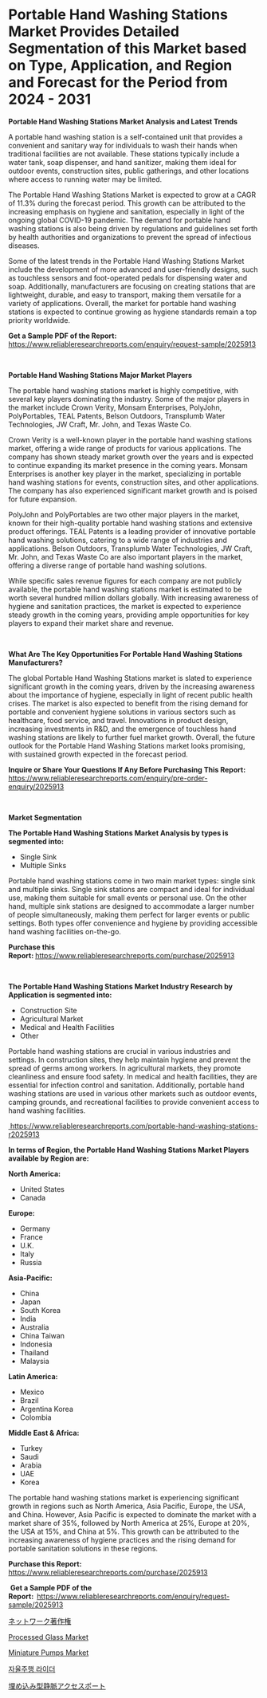 <p><h1>Portable Hand Washing Stations Market Provides Detailed Segmentation of this Market based on Type, Application, and Region and Forecast for the Period from 2024 - 2031</h1></p><p><strong>Portable Hand Washing Stations Market Analysis and Latest Trends</strong></p>
<p><p>A portable hand washing station is a self-contained unit that provides a convenient and sanitary way for individuals to wash their hands when traditional facilities are not available. These stations typically include a water tank, soap dispenser, and hand sanitizer, making them ideal for outdoor events, construction sites, public gatherings, and other locations where access to running water may be limited.</p><p>The Portable Hand Washing Stations Market is expected to grow at a CAGR of 11.3% during the forecast period. This growth can be attributed to the increasing emphasis on hygiene and sanitation, especially in light of the ongoing global COVID-19 pandemic. The demand for portable hand washing stations is also being driven by regulations and guidelines set forth by health authorities and organizations to prevent the spread of infectious diseases.</p><p>Some of the latest trends in the Portable Hand Washing Stations Market include the development of more advanced and user-friendly designs, such as touchless sensors and foot-operated pedals for dispensing water and soap. Additionally, manufacturers are focusing on creating stations that are lightweight, durable, and easy to transport, making them versatile for a variety of applications. Overall, the market for portable hand washing stations is expected to continue growing as hygiene standards remain a top priority worldwide.</p></p>
<p><strong>Get a Sample PDF of the Report:&nbsp;</strong> <a href="https://www.reliableresearchreports.com/enquiry/request-sample/2025913">https://www.reliableresearchreports.com/enquiry/request-sample/2025913</a></p>
<p>&nbsp;</p>
<p><strong>Portable Hand Washing Stations Major Market Players</strong></p>
<p><p>The portable hand washing stations market is highly competitive, with several key players dominating the industry. Some of the major players in the market include Crown Verity, Monsam Enterprises, PolyJohn, PolyPortables, TEAL Patents, Belson Outdoors, Transplumb Water Technologies, JW Craft, Mr. John, and Texas Waste Co.</p><p>Crown Verity is a well-known player in the portable hand washing stations market, offering a wide range of products for various applications. The company has shown steady market growth over the years and is expected to continue expanding its market presence in the coming years. Monsam Enterprises is another key player in the market, specializing in portable hand washing stations for events, construction sites, and other applications. The company has also experienced significant market growth and is poised for future expansion.</p><p>PolyJohn and PolyPortables are two other major players in the market, known for their high-quality portable hand washing stations and extensive product offerings. TEAL Patents is a leading provider of innovative portable hand washing solutions, catering to a wide range of industries and applications. Belson Outdoors, Transplumb Water Technologies, JW Craft, Mr. John, and Texas Waste Co are also important players in the market, offering a diverse range of portable hand washing solutions.</p><p>While specific sales revenue figures for each company are not publicly available, the portable hand washing stations market is estimated to be worth several hundred million dollars globally. With increasing awareness of hygiene and sanitation practices, the market is expected to experience steady growth in the coming years, providing ample opportunities for key players to expand their market share and revenue.</p></p>
<p>&nbsp;</p>
<p><strong>What Are The Key Opportunities For Portable Hand Washing Stations Manufacturers?</strong></p>
<p><p>The global Portable Hand Washing Stations market is slated to experience significant growth in the coming years, driven by the increasing awareness about the importance of hygiene, especially in light of recent public health crises. The market is also expected to benefit from the rising demand for portable and convenient hygiene solutions in various sectors such as healthcare, food service, and travel. Innovations in product design, increasing investments in R&D, and the emergence of touchless hand washing stations are likely to further fuel market growth. Overall, the future outlook for the Portable Hand Washing Stations market looks promising, with sustained growth expected in the forecast period.</p></p>
<p><strong>Inquire or Share Your Questions If Any Before Purchasing This Report:</strong> <a href="https://www.reliableresearchreports.com/enquiry/pre-order-enquiry/2025913">https://www.reliableresearchreports.com/enquiry/pre-order-enquiry/2025913</a></p>
<p>&nbsp;</p>
<p><strong>Market Segmentation</strong></p>
<p><strong>The Portable Hand Washing Stations Market Analysis by types is segmented into:</strong></p>
<p><ul><li>Single Sink</li><li>Multiple Sinks</li></ul></p>
<p><p>Portable hand washing stations come in two main market types: single sink and multiple sinks. Single sink stations are compact and ideal for individual use, making them suitable for small events or personal use. On the other hand, multiple sink stations are designed to accommodate a larger number of people simultaneously, making them perfect for larger events or public settings. Both types offer convenience and hygiene by providing accessible hand washing facilities on-the-go.</p></p>
<p><strong>Purchase this Report:&nbsp;</strong><a href="https://www.reliableresearchreports.com/purchase/2025913">https://www.reliableresearchreports.com/purchase/2025913</a></p>
<p>&nbsp;</p>
<p><strong>The Portable Hand Washing Stations Market Industry Research by Application is segmented into:</strong></p>
<p><ul><li>Construction Site</li><li>Agricultural Market</li><li>Medical and Health Facilities</li><li>Other</li></ul></p>
<p><p>Portable hand washing stations are crucial in various industries and settings. In construction sites, they help maintain hygiene and prevent the spread of germs among workers. In agricultural markets, they promote cleanliness and ensure food safety. In medical and health facilities, they are essential for infection control and sanitation. Additionally, portable hand washing stations are used in various other markets such as outdoor events, camping grounds, and recreational facilities to provide convenient access to hand washing facilities.</p></p>
<p><a href="https://www.reliableresearchreports.com/portable-hand-washing-stations-r2025913">&nbsp;https://www.reliableresearchreports.com/portable-hand-washing-stations-r2025913</a></p>
<p><strong>In terms of Region, the Portable Hand Washing Stations Market Players available by Region are:</strong></p>
<p>
    <p> <strong> North America: </strong>
        <ul>
            <li>United States</li>
            <li>Canada</li>
        </ul>
        </p> 
    <p> <strong> Europe: </strong>
        <ul>
            <li>Germany</li>
            <li>France</li>
            <li>U.K.</li>
            <li>Italy</li>
            <li>Russia</li>
        </ul>
        </p> 
    <p> <strong> Asia-Pacific: </strong>
        <ul>
            <li>China</li>
            <li>Japan</li>
            <li>South Korea</li>
            <li>India</li>
            <li>Australia</li>
            <li>China Taiwan</li>
            <li>Indonesia</li>
            <li>Thailand</li>
            <li>Malaysia</li>
        </ul>
        </p> 
    <p> <strong> Latin America: </strong>
        <ul>
            <li>Mexico</li>
            <li>Brazil</li>
            <li>Argentina Korea</li>
            <li>Colombia</li>
        </ul>
        </p> 
    <p> <strong> Middle East & Africa: </strong>
        <ul>
            <li>Turkey</li>
            <li>Saudi</li>
            <li>Arabia</li>
            <li>UAE</li>
            <li>Korea</li>
        </ul>
    </p>
    </p>
<p><p>The portable hand washing stations market is experiencing significant growth in regions such as North America, Asia Pacific, Europe, the USA, and China. However, Asia Pacific is expected to dominate the market with a market share of 35%, followed by North America at 25%, Europe at 20%, the USA at 15%, and China at 5%. This growth can be attributed to the increasing awareness of hygiene practices and the rising demand for portable sanitation solutions in these regions.</p></p>
<p><strong>Purchase this Report: </strong><a href="https://www.reliableresearchreports.com/purchase/2025913">https://www.reliableresearchreports.com/purchase/2025913</a></p>
<p>&nbsp;<strong>Get a Sample PDF of the Report:&nbsp;&nbsp;</strong><a href="https://www.reliableresearchreports.com/enquiry/request-sample/2025913">https://www.reliableresearchreports.com/enquiry/request-sample/2025913</a></p>
<p><strong></strong></p>
<p><p><a href="https://github.com/xtkhtofdt934839/Market-Research-Report-List-1/blob/main/545180527456.md">ネットワーク著作権</a></p><p><a href="https://issuu.com/reportprime-2/docs/processed-glass-market-size-2030.pptx">Processed Glass Market</a></p><p><a href="https://github.com/indrystar/Market-Research-Report-List-2/blob/main/miniature-pumps-market.md">Miniature Pumps Market</a></p><p><a href="https://github.com/PercyHagernes9778/Market-Research-Report-List-1/blob/main/146809925143.md">자율주행 라이더</a></p><p><a href="https://github.com/ddwcuskozol07187/Market-Research-Report-List-1/blob/main/542589727458.md">埋め込み型静脈アクセスポート</a></p></p>